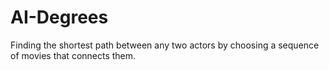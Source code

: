 # AI-Degrees
Finding the shortest path between any two actors by choosing a sequence of movies that connects them.
